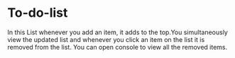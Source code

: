 # To-do-list
In this List whenever you add an item, it adds to the top.You simultaneously view the updated list and whenever you click an item on the list it is removed from the list. You can open console to view all the removed items.
